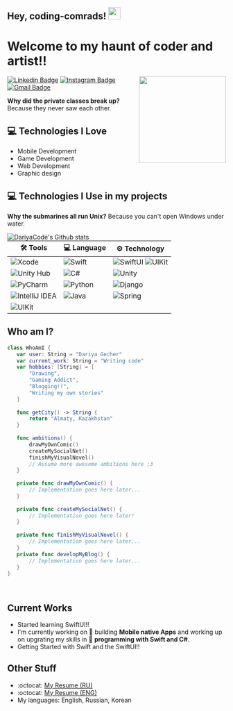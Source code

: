 ## Hey, coding-comrads!  <img src="https://media.giphy.com/media/hvRJCLFzcasrR4ia7z/giphy.gif" width="28px" height="28px">

<h1>Welcome to my haunt of coder and artist!!</h1> 


<img align='right' src='https://octodex.github.com/images/hula_loop_octodex03.gif' width='200'>

[![Linkedin Badge](https://img.shields.io/badge/-DariyaGecher-blue?style=flat-square&logo=Linkedin&logoColor=white&link=https://www.linkedin.com/in/dariya-gecher/)](https://www.linkedin.com/in/dariya-gecher/)
[![Instagram Badge](https://img.shields.io/badge/-dariya.gecher-e4405f?style=flat-square&logo=Instagram&logoColor=white&link=https://www.instagram.com/dariya.gecher/)](https://www.instagram.com/dariya.gecher/)
[![Gmail Badge](https://img.shields.io/badge/-dariya.gecher@gmail.com-d14836?style=flat-square&logo=Gmail&logoColor=white&link=mailto:dariya.gecher@gmail.com)](mailto:dariya.gecher@gmail.com)

<div style="text-align: left"><p><b>Why did the private classes break up?</b> Because they never saw each other.</p></div>

## :computer: Technologies I Love
* Mobile Development
* Game Development
* Web Development
* Graphic design

## :computer: Technologies I Use in my projects

<div style="text-align: left"><p><b>Why the submarines all run Unix?</b> Because you can't open Windows under water.</p></div>

  <img align="left" src="http://github-readme-streak-stats.herokuapp.com?user=DariyaCode&theme=dark&background=000000" alt="DariyaCode's Github stats" />

<!-- START OF PROFILE STACK, DO NOT REMOVE -->
| 🛠 **Tools** | 💻 **Language** | ⚙️ **Technology** | 
| - | - | - |
| ![Xcode](https://img.shields.io/badge/-Xcode-000?&logo=Xcode) | ![Swift](https://img.shields.io/badge/-Swift-000?&logo=Swift) | ![SwiftUI](https://img.shields.io/badge/-SwiftUI-000?) ![UIKit](https://img.shields.io/badge/UIKit-Storyboard-black) | 
| ![Unity Hub](https://img.shields.io/badge/-UnityHub-000?&logo=Unity) | ![C#](https://img.shields.io/badge/C%23-000?&logo=C%23) | ![Unity](https://img.shields.io/badge/-Unity-000?&logo=Unity) | 
| ![PyCharm](https://img.shields.io/badge/-PyCharm-000?&logo=PyCharm) | ![Python](https://img.shields.io/badge/-Python-000?&logo=Python) | ![Django](https://img.shields.io/badge/-Django-000?&logo=Django) | 
| ![IntelliJ IDEA](https://img.shields.io/badge/-IntelliJIDEA-000?&logo=IntelliJ) | ![Java](https://img.shields.io/badge/-Java-000?&logo=Java&logoColor=007396) | ![Spring](https://img.shields.io/badge/-Spring-000?&logo=Spring) | 
| ![UIKit](https://img.shields.io/badge/OS-MacOS-black) | | 
<!-- END OF PROFILE STACK, DO NOT REMOVE -->





 ## Who am I?
 ```swift
 class WhoAmI {
    var user: String = "Dariya Gecher"
    var current_work: String = "Writing code"
    var hobbies: [String] = [
        "Drawing",
        "Gaming Addict",
        "Blogging!!",
        "Writing my own stories"
    ]
    
    func getCity() -> String {
        return "Almaty, Kazakhstan"
    }
    
    func ambitions() {
        drawMyOwnComic()
        createMySocialNet()
        finishMyVisualNovel()
        // Assume more awesome ambitions here ;3
    }
    
    private func drawMyOwnComic() {
        // Implementation goes here later...
    }
    
    private func createMySocialNet() {
        // Implementation goes here later!
    }
    
    private func finishMyVisualNovel() {
        // Implementation goes here later...
    }
    private func developMyBlog() {
        // Implementation goes here later...
    }
}

	
 ```
 
## Current Works
 * Started learning SwiftUI!!
 * I'm currently working on 📱 building **Mobile native Apps** and working up on upgrating my skills in 🚀 **programming with Swift and C#**.
 * Getting Started with Swift and the SwiftUI!!
 
## Other Stuff
  - :octocat: [My Resume (RU)](https://drive.google.com/drive/folders/1zlUKiCwYcZiwcSy0-GBqbsDDlqCAswcQ?usp=sharing)
  - :octocat: [My Resume (ENG)](https://drive.google.com/drive/folders/1zlUKiCwYcZiwcSy0-GBqbsDDlqCAswcQ?usp=sharing)
  - My languages: English, Russian, Korean



 
